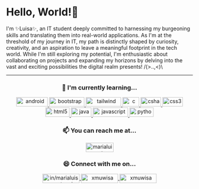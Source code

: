 <!-- top -->

# Hello, World!🌸

I'm ✨Luisa✨, an IT student deeply committed to harnessing my burgeoning skills and translating them into real-world applications. As I'm at the threshold of my journey in IT, my path is distinctly shaped by curiosity, creativity, and an aspiration to leave a meaningful footprint in the tech world. While I'm still exploring my potential, I'm enthusiastic about collaborating on projects and expanding my horizons by delving into the vast and exciting possibilities the digital realm presents! /(>..,<)\

<hr>


<!-- currently learning -->

<h3 align="center">🌱 I'm currently learning...</h3>
<p align="center">
<a href="https://developer.android.com" target="_blank" rel="noreferrer">
  <img src="https://img.shields.io/badge/Android-3DDC84?style=for-the-badge&logo=android&logoColor=white" alt="android" width="85" height="25"/>
</a>
<a href="https://getbootstrap.com" target="_blank" rel="noreferrer">
  <img src="https://img.shields.io/badge/Bootstrap-563D7C?style=for-the-badge&logo=bootstrap&logoColor=white" alt="bootstrap" width="95" height="25"/>
</a>
<a href="https://tailwindcss.com/" target="_blank" rel="noreferrer">
  <img src="https://img.shields.io/badge/Tailwind_CSS-38B2AC?style=for-the-badge&logo=tailwind-css&logoColor=white" alt="tailwind" width="95" height="25"/
</a>
<a href="https://www.cprogramming.com/" target="_blank" rel="noreferrer">
  <img src="https://img.shields.io/badge/C-00599C?style=for-the-badge&logo=c&logoColor=white" alt="c" width="45" height="25"/
</a>
<a href="https://www.w3schools.com/cs/" target="_blank" rel="noreferrer">
  <img src="https://img.shields.io/badge/C%23-239120?style=for-the-badge&logo=c-sharp&logoColor=white" alt="csharp" width="55" height="25"/>
</a>
<a href="https://www.w3schools.com/css/" target="_blank" rel="noreferrer">
    <img src="https://img.shields.io/badge/CSS3-1572B6?style=for-the-badge&logo=css3&logoColor=white" alt="css3" width="55" height="25"/>
</a>
<a href="https://www.w3schools.com/html/" target="_blank" rel="noreferrer">
    <img src="https://img.shields.io/badge/HTML5-E34F26?style=for-the-badge&logo=html5&logoColor=white" alt="html5" width="65" height="25"/>
</a>
<a href="https://www.java.com" target="_blank" rel="noreferrer">
  <img src="https://img.shields.io/badge/Java-ED8B00?style=for-the-badge&logo=openjdk&logoColor=white" alt="java" width="55" height="25"/>
</a>
<a href="https://developer.mozilla.org/en-US/docs/Web/JavaScript" target="_blank" rel="noreferrer">
  <img src="https://img.shields.io/badge/JavaScript-323330?style=for-the-badge&logo=javascript&logoColor=F7DF1E" alt="javascript" width="95" height="25"/>
</a>
<a href="https://www.python.org" target="_blank" rel="noreferrer">
  <img src="https://img.shields.io/badge/Python-14354C?style=for-the-badge&logo=python&logoColor=white" alt="python" width="65" height="25"/>
</a>
<!-- <a href="https://vuejs.org/" target="_blank" rel="noreferrer">
  <img src="https://img.shields.io/badge/Vue.js-35495E?style=for-the-badge&logo=vue.js&logoColor=4FC08D" alt="vuejs" width="75" height="25"/>
</a> -->
</p>


<!-- reach me -->

<h3 align="center">📫 You can reach me at...</h3>

<p align="center">
<a href="mailto:marialuisaeustaquio24@gmail.com" target="blank">
  <img align="center" src="https://img.shields.io/badge/Gmail-D14836?style=for-the-badge&logo=gmail&logoColor=white" alt="marialuisaeustaquio24@gmail.com" height="25" width="75" />
</a>
</p>


<!-- connect with me -->

<h3 align="center">😄 Connect with me on...</h3>
<p align="center">
<a href="https://linkedin.com/in/marialuisa-eustaquio" target="blank">
  <img align="center" src="https://img.shields.io/badge/LinkedIn-0077B5?style=for-the-badge&logo=linkedin&logoColor=white" alt="in/marialuisa-eustaquio" height="25" width="100" />
</a>
<a href="https://fb.com/xmuwisa" target="blank">
  <img align="center" src="https://img.shields.io/badge/Facebook-1877F2?style=for-the-badge&logo=facebook&logoColor=white" alt="xmuwisa" height="25" width="100" />
</a>
<a href="https://instagram.com/xmuwisa" target="blank">
  <img align="center" src="https://img.shields.io/badge/Instagram-E4405F?style=for-the-badge&logo=instagram&logoColor=white" alt="xmuwisa" height="25" width="100" />
</a>
</p>


<!-- bottom in the future -->


